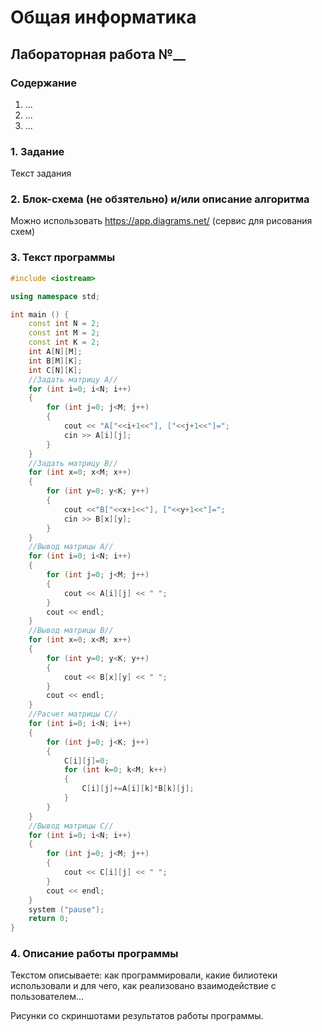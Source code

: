 # Общая информатика

## Лабораторная работа №__

### Содержание

1. ...
2. ...
3. ...

### 1. Задание

Текст задания

### 2. Блок-схема (не обзятельно) и/или описание алгоритма

Можно использовать <https://app.diagrams.net/> (сервис для рисования схем)

### 3. Текст программы

```c++
#include <iostream>

using namespace std;

int main () {
	const int N = 2;
	const int M = 2;
	const int K = 2;
	int A[N][M];
	int B[M][K];
	int C[N][K];
	//Задать матрицу А//
	for (int i=0; i<N; i++)
	{
		for (int j=0; j<M; j++)
		{
			cout << "A["<<i+1<<"], ["<<j+1<<"]=";
			cin >> A[i][j];
		}
	}
	//Задать матрицу B//
	for (int x=0; x<M; x++)
	{
		for (int y=0; y<K; y++)
		{
			cout <<"B["<<x+1<<"], ["<<y+1<<"]=";
			cin >> B[x][y];
		}
	}
	//Вывод матрицы А//
	for (int i=0; i<N; i++)
	{
		for (int j=0; j<M; j++)
		{
			cout << A[i][j] << " ";
		}
		cout << endl;
	}
	//Вывод матрицы B//
	for (int x=0; x<M; x++)
	{
		for (int y=0; y<K; y++)
		{
			cout << B[x][y] << " ";
		}
		cout << endl;
	}
	//Расчет матрицы С//
	for (int i=0; i<N; i++)
	{
		for (int j=0; j<K; j++)
		{
			C[i][j]=0;
			for (int k=0; k<M; k++)
			{
				C[i][j]+=A[i][k]*B[k][j];
			}
		}
	}
	//Вывод матрицы С//
	for (int i=0; i<N; i++)
	{
		for (int j=0; j<M; j++)
		{
			cout << C[i][j] << " ";
		}
		cout << endl;
	}
	system ("pause");
	return 0;
}
```

### 4. Описание работы программы

Текстом описываете: как программировали, какие билиотеки использовали и для чего, как реализовано взаимодействие с пользователем...

Рисунки со скриншотами результатов работы программы.
